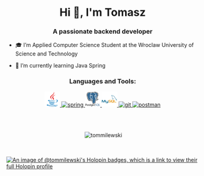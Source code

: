 <h1 align="center">Hi 👋, I'm Tomasz</h1>
<h3 align="center">A passionate backend developer</h3>

- 🎓 I’m Applied Computer Science Student at the Wroclaw University of Science and Technology

- 🌱 I’m currently learning Java Spring

<p align="left"></p>
<h3 align="center">Languages and Tools:</h3>
<p align="center"> <a href="https://www.java.com" target="_blank" rel="noreferrer"> <img src="https://raw.githubusercontent.com/devicons/devicon/master/icons/java/java-original.svg" alt="java" width="40" height="40"/> <a href="https://spring.io/" target="_blank" rel="noreferrer"> <img src="https://www.vectorlogo.zone/logos/springio/springio-icon.svg" alt="spring" width="40" height="40"/> </a> <a href="https://www.postgresql.org" target="_blank" rel="noreferrer"> <img src="https://raw.githubusercontent.com/devicons/devicon/master/icons/postgresql/postgresql-original-wordmark.svg" alt="postgresql" width="40" height="40"/> </a> <a href="https://www.mysql.com/" target="_blank" rel="noreferrer"> <img src="https://raw.githubusercontent.com/devicons/devicon/master/icons/mysql/mysql-original-wordmark.svg" alt="mysql" width="40" height="40"/> </a> <a href="https://git-scm.com/" target="_blank" rel="noreferrer"> <img src="https://www.vectorlogo.zone/logos/git-scm/git-scm-icon.svg" alt="git" width="40" height="40"/> </a> </a> <a href="https://postman.com" target="_blank" rel="noreferrer"> <img src="https://www.vectorlogo.zone/logos/getpostman/getpostman-icon.svg" alt="postman" width="40" height="40"/> </a> </p>

<br></br>
<p align="center">&nbsp;<img align="center" src="https://github-readme-stats.vercel.app/api?username=tommilewski&show_icons=true&locale=en&title_color=ffffff&icon_color=48cbe8&text_color=daf7dc&bg_color=151515" alt="tommilewski" /></p>

<br></br>
[![An image of @tommilewski's Holopin badges, which is a link to view their full Holopin profile](https://holopin.me/tommilewski)](https://holopin.io/@tommilewski)

